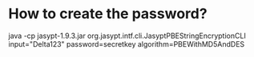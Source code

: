 # How to create the password?
java -cp jasypt-1.9.3.jar org.jasypt.intf.cli.JasyptPBEStringEncryptionCLI input="Delta123" password=secretkey algorithm=PBEWithMD5AndDES

